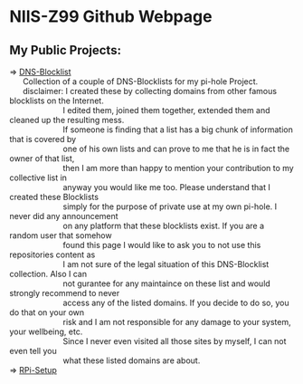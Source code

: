 # NIlS-Z99 Github Webpage
My Public Projects: </br>
-------------------
=> [DNS-Blocklist](DNS-Blocklist)</br>
&nbsp; &nbsp; &nbsp; Collection of a couple of DNS-Blocklists for my pi-hole Project. </br>
&nbsp; &nbsp; &nbsp; disclaimer: I created these by collecting domains from other famous blocklists on the Internet. </br>
&nbsp; &nbsp; &nbsp; &nbsp; &nbsp; &nbsp; &nbsp; &nbsp; &nbsp; &nbsp; &nbsp; &nbsp; I edited them, joined them together, extended them and cleaned up the resulting mess. </br>
&nbsp; &nbsp; &nbsp; &nbsp; &nbsp; &nbsp; &nbsp; &nbsp; &nbsp; &nbsp; &nbsp; &nbsp; If someone is finding that a list has a big chunk of information that is covered by </br> 
&nbsp; &nbsp; &nbsp; &nbsp; &nbsp; &nbsp; &nbsp; &nbsp; &nbsp; &nbsp; &nbsp; &nbsp; one of his own lists and can prove to me that he is in fact the owner of that list, </br> 
&nbsp; &nbsp; &nbsp; &nbsp; &nbsp; &nbsp; &nbsp; &nbsp; &nbsp; &nbsp; &nbsp; &nbsp; then I am more than happy to mention your contribution to my collective list in </br>
&nbsp; &nbsp; &nbsp; &nbsp; &nbsp; &nbsp; &nbsp; &nbsp; &nbsp; &nbsp; &nbsp; &nbsp; anyway you would like me too. Please understand that I created these Blocklists </br>
&nbsp; &nbsp; &nbsp; &nbsp; &nbsp; &nbsp; &nbsp; &nbsp; &nbsp; &nbsp; &nbsp; &nbsp; simply for the purpose of private use at my own pi-hole. I never did any announcement </br> 
&nbsp; &nbsp; &nbsp; &nbsp; &nbsp; &nbsp; &nbsp; &nbsp; &nbsp; &nbsp; &nbsp; &nbsp; on any platform that these blocklists exist. If you are a random user that somehow </br>
&nbsp; &nbsp; &nbsp; &nbsp; &nbsp; &nbsp; &nbsp; &nbsp; &nbsp; &nbsp; &nbsp; &nbsp; found this page I would like to ask you to not use this repositories content as </br>
&nbsp; &nbsp; &nbsp; &nbsp; &nbsp; &nbsp; &nbsp; &nbsp; &nbsp; &nbsp; &nbsp; &nbsp; I am not sure of the legal situation of this DNS-Blocklist collection. Also I can </br>
&nbsp; &nbsp; &nbsp; &nbsp; &nbsp; &nbsp; &nbsp; &nbsp; &nbsp; &nbsp; &nbsp; &nbsp; not gurantee for any maintaince on these list and would strongly recommend to never </br>
&nbsp; &nbsp; &nbsp; &nbsp; &nbsp; &nbsp; &nbsp; &nbsp; &nbsp; &nbsp; &nbsp; &nbsp; access any of the listed domains. If you decide to do so, you do that on your own </br>
&nbsp; &nbsp; &nbsp; &nbsp; &nbsp; &nbsp; &nbsp; &nbsp; &nbsp; &nbsp; &nbsp; &nbsp; risk and I am not responsible for any damage to your system, your wellbeing, etc. </br>
&nbsp; &nbsp; &nbsp; &nbsp; &nbsp; &nbsp; &nbsp; &nbsp; &nbsp; &nbsp; &nbsp; &nbsp; Since I never even visited all those sites by myself, I can not even tell you </br>
&nbsp; &nbsp; &nbsp; &nbsp; &nbsp; &nbsp; &nbsp; &nbsp; &nbsp; &nbsp; &nbsp; &nbsp; what these listed domains are about. </br>
=> [RPi-Setup](https://github.com/NIlS-Z99/RPi-Setup)
